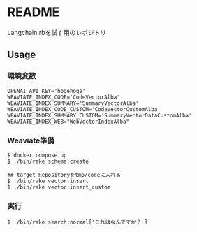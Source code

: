 # README
Langchain.rbを試す用のレポジトリ

## Usage
### 環境変数
```
OPENAI_API_KEY='hogehoge'
WEAVIATE_INDEX_CODE='CodeVectorAlba'
WEAVIATE_INDEX_SUMMARY='SummaryVectorAlba'
WEAVIATE_INDEX_CODE_CUSTOM='CodeVectorCustomAlba'
WEAVIATE_INDEX_SUMMARY_CUSTOM='SummaryVectorDataCustomAlba'
WEAVIATE_INDEX_WEB="WebVectorIndexAlba"
```

### Weaviate準備
```
$ docker compose up
$ ./bin/rake schema:create

## target Repositoryをtmp/codeに入れる
$ ./bin/rake vector:insert
$ ./bin/rake vector:insert_custom
```

### 実行
```
$ ./bin/rake search:normal['これはなんですか？']
```

